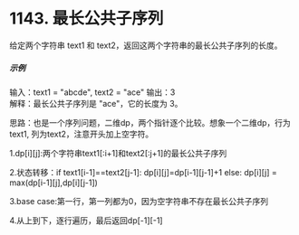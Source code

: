 # 1143. 最长公共子序列
给定两个字符串 text1 和 text2，返回这两个字符串的最长公共子序列的长度。

##### 示例
输入：text1 = "abcde", text2 = "ace" 
输出：3  
解释：最长公共子序列是 "ace"，它的长度为 3。

思路：也是一个序列问题，二维dp，两个指针逐个比较。想象一个二维dp，行为text1, 列为text2，注意开头加上空字符。

1.dp[i][j]:两个字符串text1[:i+1]和text2[:j+1]的最长公共子序列

2.状态转移：if text1[i-1]==text2[j-1]: dp[i][j]=dp[i-1][j-1]+1 else: dp[i][j] = max(dp[i-1][j],dp[i][j-1])

3.base case:第一行，第一列都为0，因为空字符串不存在最长公共子序列

4.从上到下，逐行遍历，最后返回dp[-1][-1]

